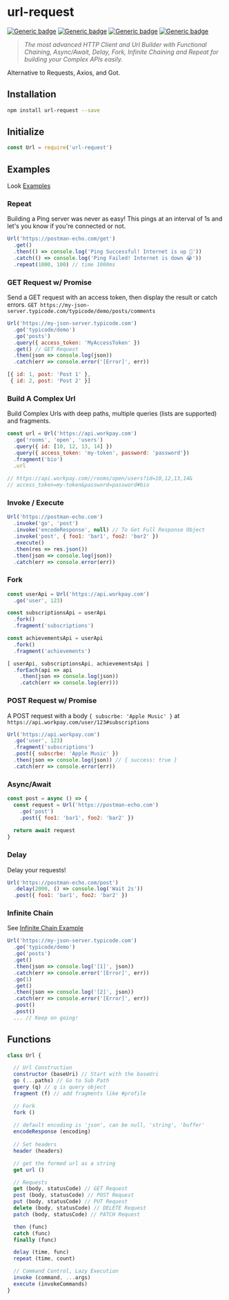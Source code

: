 # url-request

[![Generic badge](https://img.shields.io/badge/build-1k-success.svg)](https://shields.io/) [![Generic badge](https://img.shields.io/badge/tests-100%25-brightgreen.svg)](https://shields.io/)
[![Generic badge](https://img.shields.io/badge/async/await-yes-0390fc.svg)](https://shields.io/) [![Generic badge](https://img.shields.io/badge/functional-yes-fa166a.svg)](https://shields.io/)

> _The most advanced HTTP Client and Url Builder with Functional Chaining, Async/Await, Delay, Fork, Infinite Chaining and Repeat for building your Complex APIs easily._

Alternative to Requests, Axios, and Got.

## Installation

```sh
npm install url-request --save
```

## Initialize

```js
const Url = require('url-request')
```

## Examples

Look [Examples](/examples)

### Repeat

Building a Ping server was never as easy! This pings at an interval of 1s and let's you know if you're connected or not.

```js
Url('https://postman-echo.com/get')
  .get()
  .then(() => console.log('Ping Successful! Internet is up 🤟')) 
  .catch(() => console.log('Ping Failed! Internet is down 😭'))
  .repeat(1000, 100) // time 1000ms
```

### GET Request w/ Promise

Send a GET request with an access token, then display the result or catch errors.
`GET https://my-json-server.typicode.com/typicode/demo/posts/comments`

```js
Url('https://my-json-server.typicode.com')
  .go('typicode/demo')
  .go('posts')
  .query({ access_token: 'MyAccessToken' })
  .get() // GET Request
  .then(json => console.log(json)) 
  .catch(err => console.error('[Error]', err))
```
```js
[{ id: 1, post: 'Post 1' },
 { id: 2, post: 'Post 2' }]
```

### Build A Complex Url

Build Complex Urls with deep paths, multiple queries (lists are supported) and fragments.

```js
const url = Url('https://api.workpay.com')
  .go('rooms', 'open', 'users')
  .query({ id: [10, 12, 13, 14] })
  .query({ access_token: 'my-token', password: 'password'})
  .fragment('bio')
  .url
  
// https://api.workpay.com//rooms/open/users?id=10,12,13,14&
// access_token=my-token&password=password#bio
```

### Invoke / Execute

```js
Url('https://postman-echo.com')
  .invoke('go', 'post')
  .invoke('encodeResponse', null) // To Get Full Response Object
  .invoke('post', { foo1: 'bar1', foo2: 'bar2' })
  .execute()
  .then(res => res.json())
  .then(json => console.log(json))
  .catch(err => console.error(err))
```

### Fork

```js
const userApi = Url('https://api.workpay.com')
  .go('user', 123)

const subscriptionsApi = userApi
  .fork()
  .fragment('subscriptions')

const achievementsApi = userApi
  .fork()
  .fragment('achievements')

[ userApi, subscriptionsApi, achievementsApi ]
  .forEach(api => api
    .then(json => console.log(json))
    .catch(err => console.log(err)))
```

### POST Request w/ Promise

A POST request with a body `{ subscrbe: 'Apple Music' }` at `https://api.workpay.com/user/123#subscriptions`

```js
Url('https://api.workpay.com')
  .go('user', 123)
  .fragment('subscriptions')
  .post({ subscrbe: 'Apple Music' })
  .then(json => console.log(json)) // { success: true }
  .catch(err => console.error(err))
```

### Async/Await

```js
const post = async () => {
  const request = Url('https://postman-echo.com')
    .go('post')
    .post({ foo1: 'bar1', foo2: 'bar2' })
  
  return await request
}
```

### Delay

Delay your requests!

```js
Url('https://postman-echo.com/post')
  .delay(2000, () => console.log('Wait 2s'))
  .post({ foo1: 'bar1', foo2: 'bar2' })

```

### Infinite Chain

See [Infinite Chain Example](/examples/infinite-chain.js)

```js
Url('https://my-json-server.typicode.com')
  .go('typicode/demo')
  .go('posts')
  .get()
  .then(json => console.log('[1]', json)) 
  .catch(err => console.error('[Error]', err))
  .go(1)
  .get()
  .then(json => console.log('[2]', json)) 
  .catch(err => console.error('[Error]', err))
  .post()
  .post()
  ... // Keep on going!
```

## Functions

```js
class Url {

  // Url Construction
  constructor (baseUri) // Start with the baseUri
  go (...paths) // Go to Sub Path
  query (q) // q is query object
  fragment (f) // add fragments like #profile

  // Fork
  fork ()
  
  // default encoding is 'json', can be null, 'string', 'buffer'
  encodeResponse (encoding) 
  
  // Set headers
  header (headers) 

  // get the formed url as a string
  get url ()

  // Requests
  get (body, statusCode) // GET Request
  post (body, statusCode) // POST Request
  put (body, statusCode) // PUT Request
  delete (body, statusCode) // DELETE Request
  patch (body, statusCode) // PATCH Request

  then (func)
  catch (func)
  finally (func)

  delay (time, func)
  repeat (time, count)

  // Command Control, Lazy Execution
  invoke (command, ...args)
  execute (invokeCommands)
}
```
